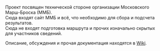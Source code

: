 Проект посвящен технической стороне организации Московского Марш-Броска (ММБ).  
Сюда входят сайт ММБ и всё, что необходимо для сбора и подсчета результатов.  
Сюда не входят подготовка маршрута и прочих изначально скрытых для участников сведений.

Описание, обсуждения и прочая документация находятся в [Wiki](https://github.com/realtim/mmb/wiki).

